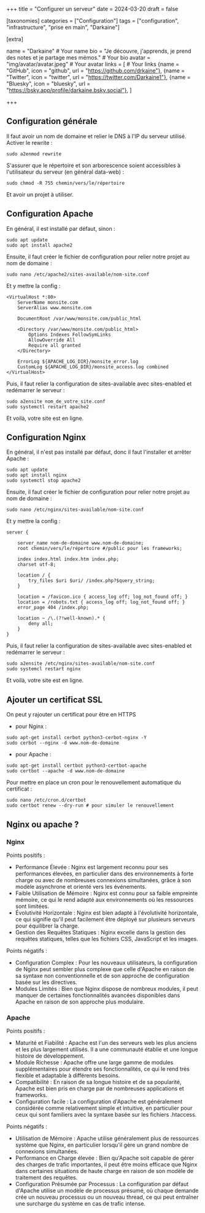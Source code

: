 +++
title = "Configurer un serveur"
date = 2024-03-20
draft = false

[taxonomies]
categories = ["Configuration"]
tags = ["configuration", "infrastructure", "prise en main", "Darkaine"]

[extra]

name = "Darkaine"                     # Your name
bio = "Je découvre, j'apprends, je prend des notes et je partage mes mémos."                          # Your bio
avatar = "img/avatar/avatar.jpeg"            # Your avatar
links = [                             # Your links
    {name = "GitHub", icon = "github", url = "https://github.com/drkaine"},
    {name = "Twitter", icon = "twitter", url = "https://twitter.com/Darkaine1"},
    {name = "Bluesky", icon = "bluesky", url = "https://bsky.app/profile/darkaine.bsky.social"},
]

+++

## Configuration générale

Il faut avoir un nom de domaine et relier le DNS à l'IP du serveur utilisé.
Activer le rewrite :
```
sudo a2enmod rewrite
```

S'assurer que le répertoire et son arborescence soient accessibles à l'utilisateur du serveur (en général data-web) :
```
sudo chmod -R 755 chemin/vers/le/répertoire
```

Et avoir un projet à utiliser.

## Configuration Apache

En général, il est installé par défaut, sinon :
```
sudo apt update
sudo apt install apache2
```

Ensuite, il faut créer le fichier de configuration pour relier notre projet au nom de domaine :
```
sudo nano /etc/apache2/sites-available/nom-site.conf
```

Et y mettre la config :
```
<VirtualHost *:80>
    ServerName monsite.com
    ServerAlias www.monsite.com

    DocumentRoot /var/www/monsite.com/public_html

    <Directory /var/www/monsite.com/public_html>
        Options Indexes FollowSymLinks
        AllowOverride All
        Require all granted
    </Directory>

    ErrorLog ${APACHE_LOG_DIR}/monsite_error.log
    CustomLog ${APACHE_LOG_DIR}/monsite_access.log combined
</VirtualHost>

```

Puis, il faut relier la configuration de sites-available avec sites-enabled et redémarrer le serveur :
```
sudo a2ensite nom_de_votre_site.conf
sudo systemctl restart apache2
```

Et voilà, votre site est en ligne.


## Configuration Nginx

En général, il n'est pas installé par défaut, donc il faut l'installer et arrêter Apache :
```
sudo apt update
sudo apt install nginx
sudo systemctl stop apache2 
```

Ensuite, il faut créer le fichier de configuration pour relier notre projet au nom de domaine :
```
sudo nano /etc/nginx/sites-available/nom-site.conf
```

Et y mettre la config :
```
server {

    server_name nom-de-domaine www.nom-de-domaine;
    root chemin/vers/le/répertoire #/public pour les frameworks;

    index index.html index.htm index.php;
    charset utf-8;

    location / {
        try_files $uri $uri/ /index.php?$query_string;
    }

    location = /favicon.ico { access_log off; log_not_found off; }
    location = /robots.txt { access_log off; log_not_found off; }
    error_page 404 /index.php;

    location ~ /\.(?!well-known).* {
        deny all;
    }
}
```

Puis, il faut relier la configuration de sites-available avec sites-enabled et redémarrer le serveur :
```
sudo a2ensite /etc/nginx/sites-available/nom-site.conf
sudo systemcl restart nginx
```

Et voilà, votre site est en ligne.


## Ajouter un certificat SSL

On peut y rajouter un certificat pour être en HTTPS 
* pour Nginx :
```
sudo apt-get install cerbot python3-cerbot-nginx -Y
sudo cerbot --nginx -d www.nom-de-domaine
```

* pour Apache :
```
sudo apt-get install certbot python3-certbot-apache
sudo certbot --apache -d www.nom-de-domaine
```

Pour mettre en place un cron pour le renouvellement automatique du certificat :
```
sudo nano /etc/cron.d/certbot
sudo certbot renew --dry-run # pour simuler le renouvellement
```

## Nginx ou apache ?

### Nginx

Points positifs :
* Performance Élevée : Nginx est largement reconnu pour ses performances élevées, en particulier dans des environnements à forte charge ou avec de nombreuses connexions simultanées, grâce à son modèle asynchrone et orienté vers les événements.
* Faible Utilisation de Mémoire : Nginx est connu pour sa faible empreinte mémoire, ce qui le rend adapté aux environnements où les ressources sont limitées.
* Évolutivité Horizontale : Nginx est bien adapté à l'évolutivité horizontale, ce qui signifie qu'il peut facilement être déployé sur plusieurs serveurs pour équilibrer la charge.
* Gestion des Requêtes Statiques : Nginx excelle dans la gestion des requêtes statiques, telles que les fichiers CSS, JavaScript et les images.

Points négatifs :
* Configuration Complex : Pour les nouveaux utilisateurs, la configuration de Nginx peut sembler plus complexe que celle d'Apache en raison de sa syntaxe non conventionnelle et de son approche de configuration basée sur les directives.
* Modules Limités : Bien que Nginx dispose de nombreux modules, il peut manquer de certaines fonctionnalités avancées disponibles dans Apache en raison de son approche plus modulaire.

### Apache

Points positifs :
* Maturité et Fiabilité : Apache est l'un des serveurs web les plus anciens et les plus largement utilisés. Il a une communauté établie et une longue histoire de développement.
* Module Richesse : Apache offre une large gamme de modules supplémentaires pour étendre ses fonctionnalités, ce qui le rend très flexible et adaptable à différents besoins.
* Compatibilité : En raison de sa longue histoire et de sa popularité, Apache est bien pris en charge par de nombreuses applications et frameworks.
* Configuration facile : La configuration d'Apache est généralement considérée comme relativement simple et intuitive, en particulier pour ceux qui sont familiers avec la syntaxe basée sur les fichiers .htaccess.

Points négatifs :
* Utilisation de Mémoire : Apache utilise généralement plus de ressources système que Nginx, en particulier lorsqu'il gère un grand nombre de connexions simultanées.
* Performance en Charge élevée : Bien qu'Apache soit capable de gérer des charges de trafic importantes, il peut être moins efficace que Nginx dans certaines situations de haute charge en raison de son modèle de traitement des requêtes.
* Configuration Présumée par Processus : La configuration par défaut d'Apache utilise un modèle de processus présumé, où chaque demande crée un nouveau processus ou un nouveau thread, ce qui peut entraîner une surcharge du système en cas de trafic intense.